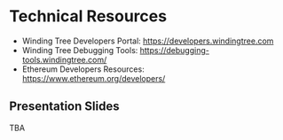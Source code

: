 # Technical Resources

- Winding Tree Developers Portal: https://developers.windingtree.com
- Winding Tree Debugging Tools: https://debugging-tools.windingtree.com/
- Ethereum Developers Resources: https://www.ethereum.org/developers/

## Presentation Slides

TBA
